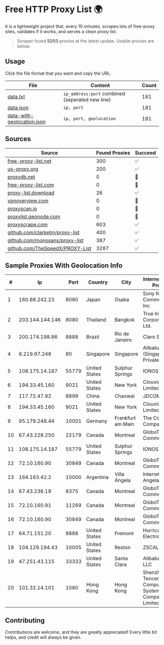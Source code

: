 
# Free HTTP Proxy List 🌍

It is a lightweight project that, every 10 minutes, scrapes lots of free-proxy sites, validates if it works, and serves a clean proxy list.


> Scraper found **5203** proxies at the latest update. Usable proxies are below.

## Usage

Click the file format that you want and copy the URL.


|File|Content|Count|
|----|-------|-----|
|[data.txt](https://raw.githubusercontent.com/themiralay/Proxy-List-World/master/data.txt)|`ip_address:port` combined (seperated new line)|181|
|[data.json](https://raw.githubusercontent.com/themiralay/Proxy-List-World/master/data.json)|`ip, port`|181|
|[data-with-geolocation.json](https://raw.githubusercontent.com/themiralay/Proxy-List-World/master/data-with-geolocation.json)|`ip, port, geolocation`|181|

## Sources

|Source|Found Proxies|Succeed|
|------|-------------|-------|
|[free-proxy-list.net](https://free-proxy-list.net)|300|✅|
|[us-proxy.org](https://www.us-proxy.org)|200|✅|
|[proxydb.net](http://proxydb.net)|0|🚫|
|[free-proxy-list.com](https://free-proxy-list.com/?page=&port=&type%5B%5D=http&type%5B%5D=https&up_time=0&search=Search)|0|🚫|
|[proxy-list.download](https://www.proxy-list.download/HTTP)|26|✅|
|[vpnoverview.com](https://vpnoverview.com/privacy/anonymous-browsing/free-proxy-servers)|0|🚫|
|[proxyscan.io](https://www.proxyscan.io)|0|🚫|
|[proxylist.geonode.com](https://proxylist.geonode.com/api/proxy-list?limit=300&page=1&sort_by=lastChecked&sort_type=desc&protocols=http,https)|0|🚫|
|[proxyscrape.com](https://api.proxyscrape.com/v2/?request=displayproxies&protocol=http&timeout=10000&country=all&ssl=all&anonymity=all)|603|✅|
|[github.com/clarketm/proxy-list](https://raw.githubusercontent.com/clarketm/proxy-list/master/proxy-list-raw.txt)|400|✅|
|[github.com/monosans/proxy-list](https://raw.githubusercontent.com/monosans/proxy-list/main/proxies/http.txt)|387|✅|
|[github.com/TheSpeedX/PROXY-List](https://raw.githubusercontent.com/TheSpeedX/PROXY-List/master/http.txt)|3287|✅|


## Sample Proxies With Geolocation Info

|#|Ip|Port|Country|City|Internet Service Provider|
|-|--|----|-------|----|-------------------------|
|1|160.86.242.23|8080|Japan|Osaka|Sony Network Communications Inc|
|2|203.144.144.146|8080|Thailand|Bangkok|True Internet Corporation CO. Ltd.|
|3|200.174.198.86|8888|Brazil|Rio de Janeiro|Claro S.A|
|4|8.219.97.248|80|Singapore|Singapore|Alibaba Cloud (Singapore) Private Limited|
|5|108.175.14.187|55779|United States|Sulphur Springs|IONOS SE|
|6|194.33.45.160|9021|United States|New York|Clouvider Limited|
|7|117.72.47.92|8899|China|Chaowai|JDCOM|
|8|194.33.45.160|9021|United States|New York|Clouvider Limited|
|9|95.179.248.44|10001|Germany|Frankfurt am Main|The Constant Company, LLC|
|10|67.43.228.250|22179|Canada|Montreal|GloboTech Communications|
|11|108.175.14.187|55779|United States|Sulphur Springs|IONOS SE|
|12|72.10.160.90|30849|Canada|Montreal|GloboTech Communications|
|13|164.163.42.2|10000|Argentina|Villa Ángela|Interret Villa Angela SRL|
|14|67.43.236.19|8375|Canada|Montreal|GloboTech Communications|
|15|72.10.160.91|11269|Canada|Montreal|GloboTech Communications|
|16|72.10.160.90|30849|Canada|Montreal|GloboTech Communications|
|17|64.71.151.20|8888|United States|Fremont|Hurricane Electric LLC|
|18|104.129.194.43|10005|United States|Reston|ZSCALER, INC.|
|19|47.251.43.115|33333|United States|Santa Clara|Alibaba Cloud LLC|
|20|101.32.14.101|1080|Hong Kong|Hong Kong|Shenzhen Tencent Computer Systems Company Limited|



## Contributing

Contributions are welcome, and they are greatly appreciated! Every
little bit helps, and credit will always be given.

